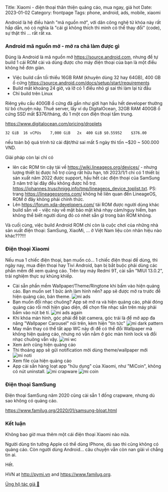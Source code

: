 Title: Xiaomi - điện thoại thân thiện quảng cáo, mua ngay, giá hot
Date: 2023-01-02
Category: frontpage
Tags: phone, android, ads, mobile, xiaomi

Android là hệ điều hành "mã nguồn mở", với dân công nghệ từ khóa này rất hấp dẫn, nó có nghĩa là "cái gì không thích thì mình có thể thay đổi" (code), sự thật thì ... rất rất xa.

### Android mã nguồn mở - mở ra chả làm được gì
Đúng là Android là mã nguồn mở <https://source.android.com>, nhưng để tự build 1 cái ROM cài và dùng được cho máy điện thoại của bạn là một điều không hề đơn giản.

- Việc build cần tối thiểu 16GB RAM (khuyên dùng 32 hay 64GB), 400 GB ổ cứng <https://source.android.com/docs/setup/start/requirements>
- Build mất khoảng 24 giờ, và lỡ có 1 điều nhỏ gì sai thì làm lại từ đầu
- Chỉ build trên Linux

Riêng yêu cầu 400GB ổ cứng đã gần như giới hạn hầu hết developer thường từ bỏ chuyện này. Thuê server, lấy ví dụ DigitalOcean, 32GB RAM 400GB ổ cứng SSD mất $376/tháng, đủ 1 một con điện thoại tầm trung.

<https://www.digitalocean.com/pricing/droplets>
```
32 GiB	16 vCPUs	7,000 GiB	2x	400 GiB	$0.55952	$376.00
```
nếu toàn bộ quá trình từ cài đặt/thử sai mất 5 ngày thì tốn ~$20 ~ 500.000 VND.

Giải pháp còn lại chỉ có

- lên các ROM tin cậy tải về <https://wiki.lineageos.org/devices/> - nhưng lượng thiết bị được hỗ trợ cũng rất hữu hạn, tới 2023/1/1 chỉ có 1 thiết bị sản xuất năm 2022 được support, hầu hết các điện thoại của SamSung 3 năm trở lại đây đều không được hỗ trợ. <https://johannes.truschnigg.info/tmp/lineageos_device_toplist.txt>. PS: trang https://lineageosroms.com/ không hề liên quan đến LineageOS, ROM ở đây không phải chính thức.
- Lên <https://forum.xda-developers.com/> tải ROM được người dùng khác build sẵn về - việc này về mặt bảo mật khá nhạy cảm/nguy hiểm, bạn không thể biết người dùng đó có nhét sẵn gì trong bản ROM không.

Và cuối cùng, việc build Android ROM chỉ còn là cuộc chơi của những nhà sản xuất điện thoại: SamSung, XiaoMi, ... ở Việt Nam liệu còn nhãn hiệu nào khác???!!!

### Điện thoại Xiaomi
Nếu mua 1 chiếc điện thoại, bạn muốn có... 1 chiếc điện thoại để dùng, thì ngày nay, mua điện thoại hay Tivi Android, bạn bị bắt buộc phải dùng các phần mềm để xem quảng cáo. Trên tay máy Redmi 9T, cài sẵn "MIUI 13.0.2", trải nghiệm thực sự khủng khiếp.

- Cài sẵn phần mềm Wallpaper/Theme/Ringtone khi bấm vào hiện quảng cáo. Bạn muốn set 1 bức ảnh làm hình nền? app sẽ được mở ra trước để hiện quảng cáo, bán theme.
![mi ads]({static}/images/miads.jpeg)
- Bạn muốn đổi nhạc chuông? App sẽ mở ra và hiện quảng cáo, phải đóng quảng cáo rồi mới hiện giao diện, để chọn file nhạc sẵn trên máy phải bấm vào nút bé tí.
![mi ads again]({static}/images/mitune.jpeg)
- Khi khóa màn hình, góc phải để bật camera, góc trái là để mở app đa năng "Wallpaper Carousel" nói trên, kèm hiện "tin tức"
![mi dark pattern]({static}/images/midark.jpeg)
- May mắn thay có thể tắt app WC này đi để có thể đổi Wallpaper mà không hiện quảng cáo, nhưng nó vẫn nằm ở góc màn hình lock và đổi nhạc chuông vẫn vậy.
![mi wc]({static}/images/miwc.jpeg)
- Xem ảnh cũng hiện quảng cáo
- Thi thoảng app sẽ gửi notification mời dùng theme/wallpaper mới
![mi noti]({static}/images/minoti.jpeg)
- Xem file của hiện quảng cáo
- App cài sẵn hàng loạt app "hữu dụng" của Xiaomi, như "MiCoin", không có nút uninstall.
![mi crapware]({static}/images/miapp.jpeg)
![mi coin]({static}/images/micoin.jpeg)


### Điện thoại SamSung
Điện thoại SamSung năm 2020 cũng cài sẵn 1 đống crapware, nhưng dù sao không có quảng cáo.

<https://www.familug.org/2020/01/samsung-bloat.html>

### Kết luận
Không bao giờ mua thêm một cái điện thoại Xiaomi nào nữa.

Người dùng tin tưởng Apple có thể dùng IPhone, dù sao thì cũng không có quảng cáo. Còn người dùng Android... câu chuyện vẫn còn nan giải vì chẳng tin ai.

Hết.

HVN at http://pymi.vn and https://www.familug.org.

[Ủng hộ tác giả 🍺](https://www.familug.org/p/ung-ho.html)
